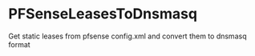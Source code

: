 # PFSenseLeasesToDnsmasq
Get static leases from pfsense config.xml and convert them to dnsmasq format
